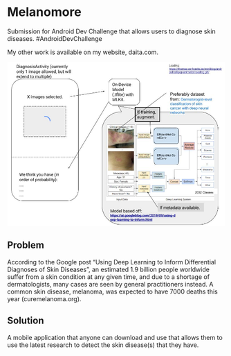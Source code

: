 # Melanomore
Submission for Android Dev Challenge that allows users to diagnose skin diseases. #AndroidDevChallenge

My other work is available on my website, daita.com.

![Melanomore Drawing](https://github.com/vdaita/Melanomore/blob/master/Melanomore%20Drawing.jpg?raw=true)

## Problem
According to the Google post “Using Deep Learning to Inform Differential Diagnoses of Skin Diseases”, an estimated 1.9 billion people worldwide suffer from a skin condition at any given time, and due to a shortage of dermatologists, many cases are seen by general practitioners instead. A common skin disease, melanoma, was expected to have 7000 deaths this year (curemelanoma.org). 

## Solution
A mobile application that anyone can download and use that allows them to use the latest research to detect the skin disease(s) that they have.
